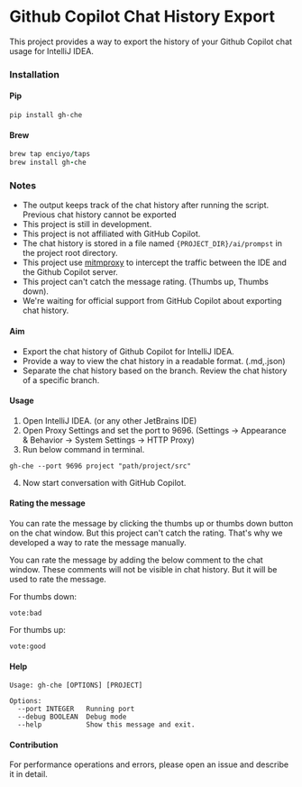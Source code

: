 # Github Copilot Chat History Export

This project provides a way to export the history of your Github Copilot chat usage for IntelliJ IDEA.

### Installation

#### Pip
```shell
pip install gh-che
```

#### Brew
```ruby
brew tap enciyo/taps
brew install gh-che
```

### Notes

- The output keeps track of the chat history after running the script. Previous chat history cannot be exported
- This project is still in development.
- This project is not affiliated with GitHub Copilot.
- The chat history is stored in a file named `{PROJECT_DIR}/ai/prompst` in the project root directory.
- This project use [mitmproxy](https://mitmproxy.org/) to intercept the traffic between the IDE and the Github Copilot
  server.
- This project can't catch the message rating. (Thumbs up, Thumbs down).
- We're waiting for official support from GitHub Copilot about exporting chat history.

#### Aim

- Export the chat history of Github Copilot for IntelliJ IDEA.
- Provide a way to view the chat history in a readable format. (.md,.json)
- Separate the chat history based on the branch. Review the chat history of a specific branch.

#### Usage

1. Open IntelliJ IDEA. (or any other JetBrains IDE)
2. Open Proxy Settings and set the port to 9696. (Settings -> Appearance & Behavior -> System Settings -> HTTP Proxy)
3. Run below command in terminal.

```shell
gh-che --port 9696 project "path/project/src"
```

4. Now start conversation with GitHub Copilot.

#### Rating the message

You can rate the message by clicking the thumbs up or thumbs down button on the chat window. But this project can't
catch the rating. That's why we developed a way to rate the message manually.

You can rate the message by adding the below comment to the chat window.
These comments will not be visible in chat history. But it will be used to rate the message.

For thumbs down:

```shell
vote:bad
```

For thumbs up:

```shell
vote:good
```

#### Help

```shell
Usage: gh-che [OPTIONS] [PROJECT]

Options:
  --port INTEGER   Running port
  --debug BOOLEAN  Debug mode
  --help           Show this message and exit.
```

#### Contribution

For performance operations and errors, please open an issue and describe it in detail.
